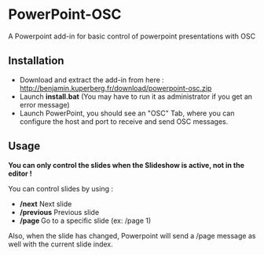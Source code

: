 # PowerPoint-OSC
A Powerpoint add-in for basic control of powerpoint presentations with OSC

## Installation

- Download and extract the add-in from here : http://benjamin.kuperberg.fr/download/powerpoint-osc.zip
- Launch **install.bat** (You may have to run it as administrator if you get an error message)
- Launch PowerPoint, you should see an "OSC" Tab, where you can configure the host and port to receive and send OSC messages.

## Usage
**You can only control the slides when the Slideshow is active, not in the editor !**

You can control slides by using :
- **/next** Next slide
- **/previous** Previous slide
- **/page <int>** Go to a specific slide (ex: /page 1)

Also, when the slide has changed, Powerpoint will send a /page <int> message as well with the current slide index.
